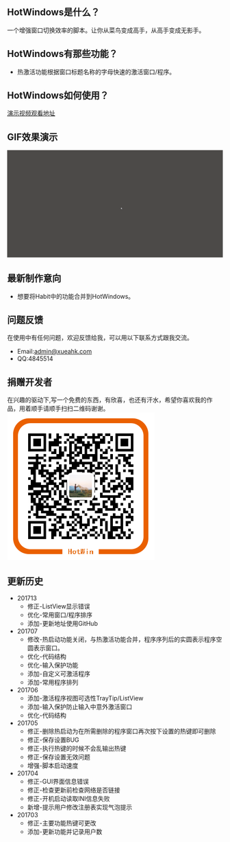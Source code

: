 ## HotWindows是什么？
一个增强窗口切换效率的脚本。让你从菜鸟变成高手，从高手变成无影手。

## HotWindows有那些功能？
* 热激活功能根据窗口标题名称的字母快速的激活窗口/程序。

## HotWindows如何使用？
[演示视频观看地址](http://www.autoahk.com/archives/3091)

## GIF效果演示
![](https://github.com/liumenggit/pic/raw/master/HotWindows.gif)

## 最新制作意向
* 想要将Habit中的功能合并到HotWindows。

## 问题反馈
在使用中有任何问题，欢迎反馈给我，可以用以下联系方式跟我交流。
* Email:admin@xueahk.com
* QQ:4845514

## 捐赠开发者
在兴趣的驱动下,写一个免费的东西，有欣喜，也还有汗水，希望你喜欢我的作品，用着顺手请顺手扫扫二维码谢谢。<br>
![](https://github.com/liumenggit/pic/raw/master/alipayhotwin12.png)

## 更新历史
* 201713
	* 修正-ListView显示错误
	* 优化-常用窗口/程序排序
	* 添加-更新地址使用GitHub
* 201707
	* 修改-热启动功能关闭，与热激活功能合并，程序序列后的实圆表示程序空圆表示窗口。
	* 优化-代码结构
	* 优化-输入保护功能
	* 添加-自定义可激活程序
	* 添加-常用程序排列
* 201706
	* 添加-激活程序视图可选性TrayTip/ListView
	* 添加-输入保护防止输入中意外激活窗口
	* 优化-代码结构
* 201705
	* 修正-删除热启动为在所需删除的程序窗口再次按下设置的热键即可删除
	* 修正-保存设置BUG
	* 修正-执行热键的时候不会乱输出热键
	* 修正-保存设置无效问题
	* 增强-脚本启动速度
* 201704
	* 修正-GUI界面信息错误
	* 修正-检查更新前检查网络是否链接
	* 修正-开机启动读取INI信息失败
	* 新增-提示用户修改注册表实现气泡提示
* 201703
	* 修正-主要功能热键可更改
	* 添加-更新功能并记录用户数
